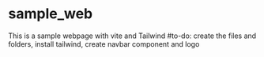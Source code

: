 # sample_web
This is a sample webpage with vite and Tailwind
#to-do:
create the files and folders, install tailwind, create navbar component and logo
